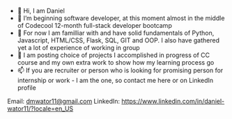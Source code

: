 - 👋 Hi, I am Daniel
- 🌱 I’m beginning software developer, at this moment almost in the middle of Codecool 12-month full-stack developer bootcamp
- 💞️ For now I am familliar with and have solid fundamentals of Python, Javascript, HTML/CSS, Flask, SQL, GIT and OOP. I also have gathered yet a lot of experience of working in group  
- 👀 I am posting choice of projects I accomplished in progress of CC course and my own extra work to show how my learning process go 
- 📫 If you are recruiter or person who is looking for promising person for internship or work - I am the one, so contact me here or on LinkedIn profile  

 Email: dmwator11@gmail.com
 LinkedIn: https://www.linkedin.com/in/daniel-wator11/?locale=en_US

<!---
ddeer1109/ddeer1109 is a ✨ special ✨ repository because its `README.md` (this file) appears on your GitHub profile.
You can click the Preview link to take a look at your changes.
--->

